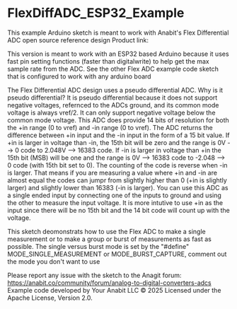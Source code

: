 # FlexDiffADC_ESP32_Example
This example Arduino sketch is meant to work with Anabit's Flex Differential ADC open source reference design
Product link: 

This version is meant to work with an ESP32 based Arduino because it uses fast pin setting functions (faster than digitalwrite) to help get the max sample rate 
from the ADC. See the other Flex ADC example code sketch that is configured to work with any arduino board

The Flex Differential ADC design uses a pseudo differential ADC. Why is it pseudo differential? It is pseudo differential because it does not support negative 
voltages, refernced to the ADCs ground, and its common mode voltage is always vref/2. It can only support negative voltage below the common mode voltage. 
This ADC does provide 14 bits of resolution for both the +in range (0 to vref) and -in range (0 to vref). The ADC returns the difference between +in input and 
the -in input in the form of a 15 bit value. If +in is larger in voltage than -in, the 15th bit will be zero and the range is 0V --> 0 code to 2.048V --> 16383 code. 
If -in is larger in voltage than +in the 15th bit (MSB) will be one and the range is 0V --> 16383 code to -2.048 --> 0 code (with 15th bit set to 0). The counting 
of the code is reverse when -in is larger. That means if you are measuring a value where +in and -in are almost equal the codes can jumpr from slightly higher 
than 0 (+in is slightly larger) and slightly lower than 16383 (-in is larger). You can use this ADC as a single ended input by connecting one of the inputs to 
ground and using the other to measure the input voltage. It is more intutive to use +in as the input since there will be no 15th bit and the 14 bit code will 
count up with the voltage.

This sketch deomonstrats how to use the Flex ADC to make a single measurement or to make a group or burst of measurements as fast as possible. The single versus
burst mode is set by the "#define" MODE_SINGLE_MEASUREMENT or MODE_BURST_CAPTURE, comment out the mode you don't want to use

Please report any issue with the sketch to the Anagit forum: https://anabit.co/community/forum/analog-to-digital-converters-adcs
Example code developed by Your Anabit LLC © 2025
Licensed under the Apache License, Version 2.0.
